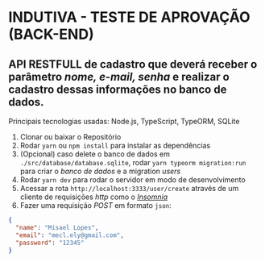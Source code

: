 # INDUTIVA - TESTE DE APROVAÇÃO (BACK-END)

## API RESTFULL de cadastro que deverá receber o parâmetro _nome, e-mail, senha_ e realizar o cadastro dessas informações no banco de dados.

Principais tecnologias usadas: Node.js, TypeScript, TypeORM, SQLite

1. Clonar ou baixar o Repositório <br>
2. Rodar `yarn` ou `npm install` para instalar as dependências <br>
3. (Opcional) caso delete o banco de dados em `./src/database/database.sqlite`, rodar `yarn typeorm migration:run` para criar o _banco de dados_ e a migration _users_ <br>
4. Rodar `yarn dev` para rodar o servidor em modo de desenvolvimento <br>
5. Acessar a rota `http://localhost:3333/user/create` através de um cliente de requisições _http_ como o <a href="https://insomnia.rest/download">_Insomnia_</a> <br>
6. Fazer uma requisição _POST_ em formato `json`:

```json
{
  "name": "Misael Lopes",
  "email": "mecl.ely@gmail.com",
  "password": "12345"
}
```
